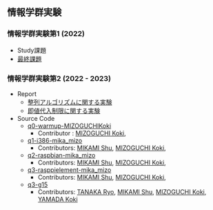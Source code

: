 ## 情報学群実験
### 情報学群実験第1 (2022)
- Study課題
- [最終課題](https://github.com/MIZOGUCHIKoki/Programming-Lab/tree/main/PL1_2022/Minesweeper)
### 情報学群実験第2 (2022 - 2023)
- Report
    - [整列アルゴリズムに関する実験](https://github.com/MIZOGUCHIKoki/Programming-Lab/tree/main/PL2_2022/i386_sort)
    - [即値代入制限に関する実験](https://github.com/MIZOGUCHIKoki/Programming-Lab/tree/main/PL2_2022/arm_register)
- Source Code
    - [q0-warmup-MIZOGUCHIKoki](https://github.com/MIZOGUCHIKoki/q0-warmup-MIZOGUCHIKoki.git)
        - Contributor : [MIZOGUCHI Koki](https://github.com/MIZOGUCHIKoki),
    - [q1-i386-mika_mizo](https://github.com/MIZOGUCHIKoki/q1-i386-mika_mizo.git)
        - Contributors: [MIKAMI Shu](https://github.com/MikamiShu), [MIZOGUCHI Koki](https://github.com/MIZOGUCHIKoki),
    - [q2-raspbian-mika_mizo](https://github.com/MIZOGUCHIKoki/q2-raspbian-mika_mizo.git)
        - Contributors: [MIKAMI Shu](https://github.com/MikamiShu), [MIZOGUCHI Koki](https://github.com/MIZOGUCHIKoki),
    - [q3-rasppielement-mika_mizo](https://github.com/MIZOGUCHIKoki/q3-rasppielement-mika_mizo.git)
        - Contributors: [MIKAMI Shu](https://github.com/MikamiShu), [MIZOGUCHI Koki](https://github.com/MIZOGUCHIKoki),
    - [q3-g15](https://github.com/MIZOGUCHIKoki/g3-g15.git)
        - Contributors: [TANAKA Ryo](https://github.com/tanakaryo341), [MIKAMI Shu](https://github.com/MikamiShu), [MIZOGUCHI Koki](https://github.com/MIZOGUCHIKoki), [YAMADA Koki](https://github.com/1250382KoukiYamada)
